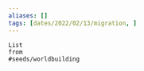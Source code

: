 ```yaml
---
aliases: []
tags: [dates/2022/02/13/migration, ]
---
```

 
```dataview
List
from
#seeds/worldbuilding 
```
